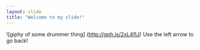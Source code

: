 ```yaml
---
layout: slide
title: "Welcome to my slide!"
---
```

![giphy of some drummer thing]
(http://gph.is/2xL4fIJ)
Use the left arrow to go back!
